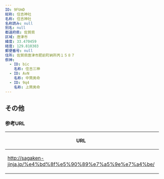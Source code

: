 ```yaml
---
ID: 9FUmD
総称: 住吉神社
名称: 住吉神社
名称読み: null
別名: null
都道府県: 佐賀県
区域: 唐津市
緯度: 33.470459
経度: 129.810303
郵便番号: null
住所: 佐賀県唐津市肥前町納所丙１５８７
祭神:
  - ID: bic
    名称: 住吉三神
  - ID: AvN
    名称: 中筒男命
  - ID: 9q4
    名称: 上筒男命
---
```


## その他

### 参考URL

| URL                                                           | 説明   |
| ------------------------------------------------------------- | ------ |
| http://sagaken-jinja.jp/%e4%bd%8f%e5%90%89%e7%a5%9e%e7%a4%be/ | 神社庁 |
